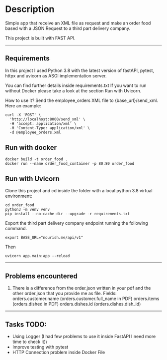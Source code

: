 # Description
Simple app that receive an XML file as request and make an order food based with a JSON Request to a third part delivery company.

This project is built with FAST API.
- - - 
## Requirements
In this project I used Python 3.8 with the latest version of fastAPI, pytest, httpx and uvicorn as ASGI implementation server.

You can find further details inside requirements.txt
If you want to run without Docker please take a look at the section Run with Uvicorn.

How to use it? Send the employee_orders XML file to {base_url}/send_xml.\
Here an example:

```
curl -X 'POST' \
  'http://localhost:8000/send_xml' \
  -H 'accept: application/xml' \
  -H 'Content-Type: application/xml' \
  -d @employee_orders.xml
```

## Run with docker 

```
docker build -t order_food . 
docker run --name order_food_container -p 80:80 order_food

```

## Run with Uvicorn 
Clone this project and cd inside the folder with a local python 3.8 virtual environment:

```
cd order_food
python3 -m venv venv
pip install --no-cache-dir --upgrade -r requirements.txt
```
Export the third part delivery company endpoint running the following command. 

```
export BASE_URL="nourish.me/api/v1"
```
Then 

```
uvicorn app.main:app --reload
```



- - - 
## Problems encountered

1) There is a difference from the order.json written in your pdf and the other order.json that you provide me as file.
    Fields: 
        orders.customer.name (orders.customer.full_name in PDF)
        orders.items (orders.dished in PDF)
        orders.dishes.id (orders.dishes.dish_id)

----
## Tasks TODO:

- Using Logger (I had few problems to use it inside FastAPI I need more time to check it)\
- Improve testing with pytest
- HTTP Connection problem inside Docker File